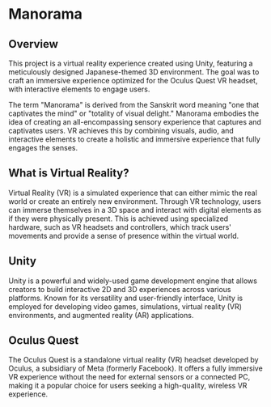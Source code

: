 # Manorama
## Overview
This project is a virtual reality experience created using Unity, featuring a meticulously designed Japanese-themed 3D environment. The goal was to craft an immersive experience optimized for the Oculus Quest VR headset, with interactive elements to engage users.

The term "Manorama" is derived from the Sanskrit word meaning "one that captivates the mind" or "totality of visual delight."  Manorama embodies the idea of creating an all-encompassing sensory experience that captures and captivates users. VR achieves this by combining visuals, audio, and interactive elements to create a holistic and immersive experience that fully engages the senses.

## What is Virtual Reality?
Virtual Reality (VR) is a simulated experience that can either mimic the real world or create an entirely new environment. Through VR technology, users can immerse themselves in a 3D space and interact with digital elements as if they were physically present. This is achieved using specialized hardware, such as VR headsets and controllers, which track users' movements and provide a sense of presence within the virtual world.

## Unity
Unity is a powerful and widely-used game development engine that allows creators to build interactive 2D and 3D experiences across various platforms. Known for its versatility and user-friendly interface, Unity is employed for developing video games, simulations, virtual reality (VR) environments, and augmented reality (AR) applications.

## Oculus Quest
The Oculus Quest is a standalone virtual reality (VR) headset developed by Oculus, a subsidiary of Meta (formerly Facebook). It offers a fully immersive VR experience without the need for external sensors or a connected PC, making it a popular choice for users seeking a high-quality, wireless VR experience.
